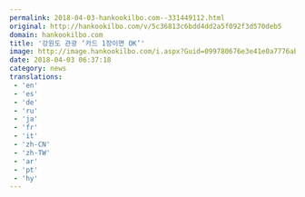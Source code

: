 ```yaml
---
permalink: 2018-04-03-hankookilbo.com--331449112.html
original: http://hankookilbo.com/v/5c36813c6bdd4dd2a5f092f3d570deb5
domain: hankookilbo.com
title: '강원도 관광 ‘카드 1장이면 OK’'
image: http://image.hankookilbo.com/i.aspx?Guid=099780676e3e41e0a7776ab80db27886&Month=201803&size=980
date: 2018-04-03 06:37:18
category: news
translations: 
 - 'en'
 - 'es'
 - 'de'
 - 'ru'
 - 'ja'
 - 'fr'
 - 'it'
 - 'zh-CN'
 - 'zh-TW'
 - 'ar'
 - 'pt'
 - 'hy'
---
```


